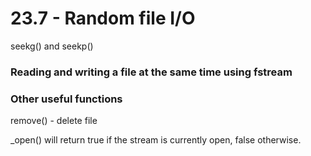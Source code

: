 # 23.7 - Random file I/O

seekg() and seekp()

### Reading and writing a file at the same time using fstream

### Other useful functions
remove() - delete file

\_open() will return true if the stream is currently open, false otherwise.
